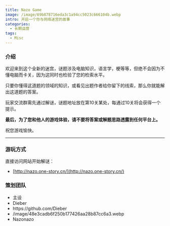 ```yaml
---
title: Nazo Game
image: /image/69b878716eda3c1a94cc5023c666104b.webp
intro: 开启一个你与网络迷宫的故事
categories: 
  - 长期运营
tags:
  - Misc
---
```


### 介绍

欢迎来到这个全新的迷宫，谜题涉及电脑知识，语言学，梗等等，但绝不会因为不懂电脑而卡关，因为这同时也检验了您的检索水平。

只要你懂得这道题的领域的知识，或看见出题作者给你留下的线索，那么你就能解出这道题的答案。

玩家交流群需先通过解谜，谜题地址放在第10关某处，每通过10关将会获得一个提示。

**最后，为了您和他人的游戏体验，请不要将答案或解题思路透露到任何平台上。**

祝您游戏愉快。

---

### 游玩方式

直接访问网站开始解谜：
- [http://nazo.one-story.cn/](http://nazo.one-story.cn/)

### 策划团队

<ul class = "author">

<li>主设</li>
<li>Dieber</li>
<li>https://github.com/Dieber</li>
<li>/image/48e3cadb6f250b177426aa28b87cc6a3.webp</li>
<li>Nazonazo</li>

</ul>
